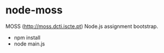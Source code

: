 node-moss
=========

MOSS (http://moss.dcti.iscte.pt) Node.js assignment bootstrap.

* npm install
* node main.js
